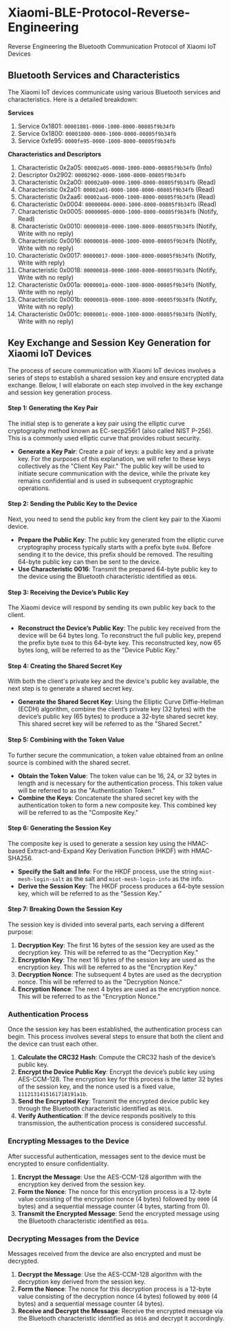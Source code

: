 # Xiaomi-BLE-Protocol-Reverse-Engineering

Reverse Engineering the Bluetooth Communication Protocol of Xiaomi IoT Devices

## Bluetooth Services and Characteristics
The Xiaomi IoT devices communicate using various Bluetooth services and characteristics. Here is a detailed breakdown:

**Services**
1. Service 0x1801: `00001801-0000-1000-8000-00805f9b34fb`
2. Service 0x1800: `00001800-0000-1000-8000-00805f9b34fb`
3. Service 0xfe95: `0000fe95-0000-1000-8000-00805f9b34fb`

**Characteristics and Descriptors**
1. Characteristic 0x2a05: `00002a05-0000-1000-8000-00805f9b34fb` (Info)
2. Descriptor 0x2902: `00002902-0000-1000-8000-00805f9b34fb`
3. Characteristic 0x2a00: `00002a00-0000-1000-8000-00805f9b34fb` (Read)
4. Characteristic 0x2a01: `00002a01-0000-1000-8000-00805f9b34fb` (Read)
5. Characteristic 0x2aa6: `00002aa6-0000-1000-8000-00805f9b34fb` (Read)
6. Characteristic 0x0004: `00000004-0000-1000-8000-00805f9b34fb` (Read)
7. Characteristic 0x0005: `00000005-0000-1000-8000-00805f9b34fb` (Notify, Read)
8. Characteristic 0x0010: `00000010-0000-1000-8000-00805f9b34fb` (Notify, Write with no reply)
9. Characteristic 0x0016: `00000016-0000-1000-8000-00805f9b34fb` (Notify, Write with no reply)
10. Characteristic 0x0017: `00000017-0000-1000-8000-00805f9b34fb` (Notify, Write with reply)
11. Characteristic 0x0018: `00000018-0000-1000-8000-00805f9b34fb` (Notify, Write with no reply)
12. Characteristic 0x001a: `0000001a-0000-1000-8000-00805f9b34fb` (Notify, Write with no reply)
13. Characteristic 0x001b: `0000001b-0000-1000-8000-00805f9b34fb` (Notify, Write with no reply)
14. Characteristic 0x001c: `0000001c-0000-1000-8000-00805f9b34fb` (Notify, Write with no reply)

## Key Exchange and Session Key Generation for Xiaomi IoT Devices

The process of secure communication with Xiaomi IoT devices involves a series of steps to establish a shared session key and ensure encrypted data exchange. Below, I will elaborate on each step involved in the key exchange and session key generation process.

#### Step 1: Generating the Key Pair

The initial step is to generate a key pair using the elliptic curve cryptography method known as EC-secp256r1 (also called NIST P-256). This is a commonly used elliptic curve that provides robust security.

- **Generate a Key Pair**: Create a pair of keys: a public key and a private key. For the purposes of this explanation, we will refer to these keys collectively as the "Client Key Pair." The public key will be used to initiate secure communication with the device, while the private key remains confidential and is used in subsequent cryptographic operations.

#### Step 2: Sending the Public Key to the Device

Next, you need to send the public key from the client key pair to the Xiaomi device.

- **Prepare the Public Key**: The public key generated from the elliptic curve cryptography process typically starts with a prefix byte `0x04`. Before sending it to the device, this prefix should be removed. The resulting 64-byte public key can then be sent to the device.
- **Use Characteristic 0016**: Transmit the prepared 64-byte public key to the device using the Bluetooth characteristic identified as `0016`.

#### Step 3: Receiving the Device’s Public Key

The Xiaomi device will respond by sending its own public key back to the client.

- **Reconstruct the Device’s Public Key**: The public key received from the device will be 64 bytes long. To reconstruct the full public key, prepend the prefix byte `0x04` to this 64-byte key. This reconstructed key, now 65 bytes long, will be referred to as the "Device Public Key."

#### Step 4: Creating the Shared Secret Key

With both the client's private key and the device's public key available, the next step is to generate a shared secret key.

- **Generate the Shared Secret Key**: Using the Elliptic Curve Diffie-Hellman (ECDH) algorithm, combine the client’s private key (32 bytes) with the device’s public key (65 bytes) to produce a 32-byte shared secret key. This shared secret key will be referred to as the "Shared Secret."

#### Step 5: Combining with the Token Value

To further secure the communication, a token value obtained from an online source is combined with the shared secret.

- **Obtain the Token Value**: The token value can be 16, 24, or 32 bytes in length and is necessary for the authentication process. This token value will be referred to as the "Authentication Token."
- **Combine the Keys**: Concatenate the shared secret key with the authentication token to form a new composite key. This combined key will be referred to as the "Composite Key."

#### Step 6: Generating the Session Key

The composite key is used to generate a session key using the HMAC-based Extract-and-Expand Key Derivation Function (HKDF) with HMAC-SHA256.

- **Specify the Salt and Info**: For the HKDF process, use the string `miot-mesh-login-salt` as the salt and `miot-mesh-login-info` as the info.
- **Derive the Session Key**: The HKDF process produces a 64-byte session key, which will be referred to as the "Session Key."

#### Step 7: Breaking Down the Session Key

The session key is divided into several parts, each serving a different purpose:

1. **Decryption Key**: The first 16 bytes of the session key are used as the decryption key. This will be referred to as the "Decryption Key."
2. **Encryption Key**: The next 16 bytes of the session key are used as the encryption key. This will be referred to as the "Encryption Key."
3. **Decryption Nonce**: The subsequent 4 bytes are used as the decryption nonce. This will be referred to as the "Decryption Nonce."
4. **Encryption Nonce**: The next 4 bytes are used as the encryption nonce. This will be referred to as the "Encryption Nonce."

### Authentication Process

Once the session key has been established, the authentication process can begin. This process involves several steps to ensure that both the client and the device can trust each other.

1. **Calculate the CRC32 Hash**: Compute the CRC32 hash of the device’s public key.
2. **Encrypt the Device Public Key**: Encrypt the device’s public key using AES-CCM-128. The encryption key for this process is the latter 32 bytes of the session key, and the nonce used is a fixed value, `1112131415161718191a1b`.
3. **Send the Encrypted Key**: Transmit the encrypted device public key through the Bluetooth characteristic identified as `0016`.
4. **Verify Authentication**: If the device responds positively to this transmission, the authentication process is considered successful.

### Encrypting Messages to the Device

After successful authentication, messages sent to the device must be encrypted to ensure confidentiality.

1. **Encrypt the Message**: Use the AES-CCM-128 algorithm with the encryption key derived from the session key.
2. **Form the Nonce**: The nonce for this encryption process is a 12-byte value consisting of the encryption nonce (4 bytes) followed by `0000` (4 bytes) and a sequential message counter (4 bytes, starting from 0).
3. **Transmit the Encrypted Message**: Send the encrypted message using the Bluetooth characteristic identified as `001a`.

### Decrypting Messages from the Device

Messages received from the device are also encrypted and must be decrypted.

1. **Decrypt the Message**: Use the AES-CCM-128 algorithm with the decryption key derived from the session key.
2. **Form the Nonce**: The nonce for this decryption process is a 12-byte value consisting of the decryption nonce (4 bytes) followed by `0000` (4 bytes) and a sequential message counter (4 bytes).
3. **Receive and Decrypt the Message**: Receive the encrypted message via the Bluetooth characteristic identified as `0016` and decrypt it accordingly.

